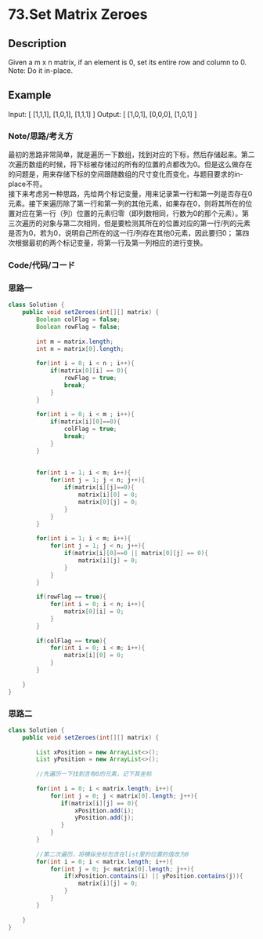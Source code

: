 # 73.Set Matrix Zeroes    
## Description  
Given a m x n matrix, if an element is 0, set its entire row and column to 0.  
Note: Do it in-place.
## Example  
Input: 
[
  [1,1,1],
  [1,0,1],
  [1,1,1]
]
Output: 
[
  [1,0,1],
  [0,0,0],
  [1,0,1]
]
### Note/思路/考え方    
最初的思路非常简单，就是遍历一下数组，找到对应的下标，然后存储起来。第二次遍历数组的时候，将下标被存储过的所有的位置的点都改为0。但是这么做存在的问题是，用来存储下标的空间跟随数组的尺寸变化而变化，与题目要求的in-place不符。    
接下来考虑另一种思路，先给两个标记变量，用来记录第一行和第一列是否存在0元素。接下来遍历除了第一行和第一列的其他元素，如果存在0，则将其所在的位置对应在第一行（列）位置的元素归零（即列数相同，行数为0的那个元素）。第三次遍历的对象与第二次相同，但是要检测其所在的位置对应的第一行/列的元素是否为0，若为0，说明自己所在的这一行/列存在其他0元素，因此要归0； 第四次根据最初的两个标记变量，将第一行及第一列相应的进行变换。  

### Code/代码/コード     

### 思路一
```java
class Solution {
    public void setZeroes(int[][] matrix) {
        Boolean colFlag = false;
        Boolean rowFlag = false;
        
        int m = matrix.length;
        int n = matrix[0].length;
        
        for(int i = 0; i < n ; i++){
            if(matrix[0][i] == 0){
                rowFlag = true;
                break;
            }
        }
        
        for(int i = 0; i < m ; i++){
            if(matrix[i][0]==0){
                colFlag = true;
                break;
            }
        }
        
        
        for(int i = 1; i < m; i++){
            for(int j = 1; j < n; j++){
                if(matrix[i][j]==0){
                    matrix[i][0] = 0;
                    matrix[0][j] = 0;
                }
            }
        }
        
        for(int i = 1; i < m; i++){
            for(int j = 1; j < n; j++){
                if(matrix[i][0]==0 || matrix[0][j] == 0){
                    matrix[i][j] = 0;
                }
            }
        }
        
        if(rowFlag == true){
            for(int i = 0; i < n; i++){
                matrix[0][i] = 0;
            }
        }
        
        if(colFlag == true){
            for(int i = 0; i < m; i++){
                matrix[i][0] = 0;
            }
        }
        
    }
}
```
### 思路二  
```java
class Solution {
    public void setZeroes(int[][] matrix) {
        
        List xPosition = new ArrayList<>();
        List yPosition = new ArrayList<>();
        
        //先遍历一下找到含有0的元素，记下其坐标
        
        for(int i = 0; i < matrix.length; i++){
            for(int j = 0; j < matrix[0].length; j++){
               if(matrix[i][j] == 0){
                   xPosition.add(i);
                   yPosition.add(j);
               } 
            }
        }
        
        //第二次遍历，将横纵坐标包含在list里的位置的值改为0
        for(int i = 0; i < matrix.length; i++){
            for(int j = 0; j< matrix[0].length; j++){
                if(xPosition.contains(i) || yPosition.contains(j)){
                    matrix[i][j] = 0;
                }
            }
        }
        
    }
}
```